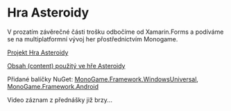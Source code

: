 # Hra Asteroidy

V prozatím závěrečné části trošku odbočíme od Xamarin.Forms a podíváme se na multiplatformní vývoj her přostřednictvím Monogame.

[Projekt Hra Asteroidy](https://github.com/PetrVobornik/prednasky/tree/master/Xamarin.Forms/09-Hra/Asteroids)

[Obsah (content) použitý ve hře Asteroidy](https://github.com/PetrVobornik/prednasky/raw/master/Xamarin.Forms/09-Hra/hra-content.zip)

Přidané balíčky NuGet: [MonoGame.Framework.WindowsUniversal](https://www.nuget.org/packages/MonoGame.Framework.WindowsUniversal/), [MonoGame.Framework.Android](https://www.nuget.org/packages/MonoGame.Framework.Android/)



Video záznam z přednášky již brzy...